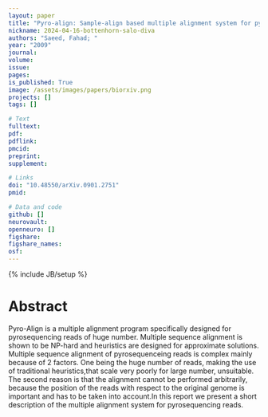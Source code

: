 ```yaml
---
layout: paper
title: "Pyro-align: Sample-align based multiple alignment system for pyrosequencing reads of large number"
nickname: 2024-04-16-bottenhorn-salo-diva
authors: "Saeed, Fahad; "
year: "2009"
journal: 
volume: 
issue:
pages: 
is_published: True
image: /assets/images/papers/biorxiv.png
projects: []
tags: []

# Text
fulltext:
pdf:
pdflink:
pmcid:
preprint: 
supplement:

# Links
doi: "10.48550/arXiv.0901.2751"
pmid:

# Data and code
github: []
neurovault:
openneuro: []
figshare:
figshare_names:
osf:
---
```

{% include JB/setup %}

# Abstract

Pyro-Align is a multiple alignment program specifically designed for pyrosequencing reads of huge number. Multiple sequence alignment is shown to be NP-hard and heuristics are designed for approximate solutions. Multiple sequence alignment of pyrosequenceing reads is complex mainly because of 2 factors. One being the huge number of reads, making the use of traditional heuristics,that scale very poorly for large number, unsuitable. The second reason is that the alignment cannot be performed arbitrarily, because the position of the reads with respect to the original genome is important and has to be taken into account.In this report we present a short description of the multiple alignment system for pyrosequencing reads.
